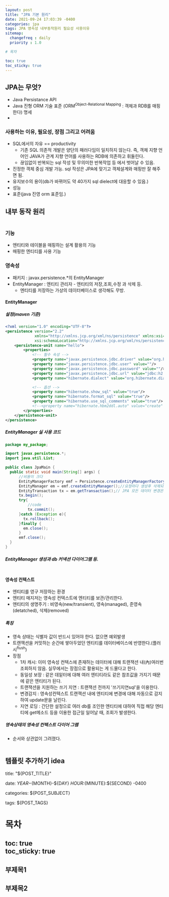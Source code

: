 ```yaml
---
layout: post
title: "JPA 기본 원리"
date: 2021-09-24 17:03:39 -0400
categories: jpa
tags: JPA 영속성 내부동작원리 필요성 사용이유
sitemap:
  changefreq : daily
  priority : 1.0

# 목차

toc: true  
toc_sticky: true
---
```


## JPA는 무엇?
- Java Persistance API
- Java 진형 ORM 기술 표준 (ORM<SUP>Object-Relational Mapping</SUP> : 객체과 RDB를 매핑한다) 명세
- 
### 사용하는 이유, 필요성, 장점 그리고 어려움
- SQL에서의 자유 == productivity
  - 기존 SQL 의존적 개발은 양단의 패러다임이 일치하지 않는다. 즉, 객체 지향 언어인 JAVA가 관계 지향 언어를 사용하는 RDB에 의존하고 휘둘린다.
  - 끊임없이 반복되는 sql 작성 및 무의미한 반복작업 등 에서 벗어날 수 있음.
- 진정한 객체 중심 개발 가능. sql 작성은 JPA에 맞기고 객체설계와 매핑만 잘 해주면 됨.
- 유지보수의 용이(db가 바뀌어도 약 40가지 sql dielect에 대응할 수 있음.)
- 성능
- 표준(java 진영 orm 표준임.)

## 내부 동작 원리
<div class="mxgraph" style="max-width:100%;border:1px solid transparent;" data-mxgraph="{&quot;highlight&quot;:&quot;#0000ff&quot;,&quot;nav&quot;:true,&quot;resize&quot;:true,&quot;toolbar&quot;:&quot;zoom layers lightbox&quot;,&quot;edit&quot;:&quot;_blank&quot;,&quot;xml&quot;:&quot;&lt;mxfile host=\&quot;drawio-plugin\&quot; modified=\&quot;2021-09-27T04:52:44.680Z\&quot; agent=\&quot;5.0 (Windows NT 6.2; Win64; x64) AppleWebKit/537.36 (KHTML, like Gecko) Chrome/89.0.4389.114 Safari/537.36\&quot; etag=\&quot;i_K_9OkC2Oy--hbsxdxp\&quot; version=\&quot;14.7.4\&quot; type=\&quot;embed\&quot;&gt;&lt;diagram id=\&quot;23iRSUPoRavnBvh4doch\&quot; name=\&quot;Page-1\&quot;&gt;&lt;mxGraphModel dx=\&quot;719\&quot; dy=\&quot;529\&quot; grid=\&quot;1\&quot; gridSize=\&quot;10\&quot; guides=\&quot;1\&quot; tooltips=\&quot;1\&quot; connect=\&quot;1\&quot; arrows=\&quot;1\&quot; fold=\&quot;1\&quot; page=\&quot;1\&quot; pageScale=\&quot;1\&quot; pageWidth=\&quot;827\&quot; pageHeight=\&quot;1169\&quot; math=\&quot;0\&quot; shadow=\&quot;0\&quot;&gt;&lt;root&gt;&lt;mxCell id=\&quot;0\&quot;/&gt;&lt;mxCell id=\&quot;1\&quot; parent=\&quot;0\&quot;/&gt;&lt;mxCell id=\&quot;11\&quot; value=\&quot;&amp;lt;blockquote style=&amp;quot;margin: 0 0 0 40px ; border: none ; padding: 0px&amp;quot;&amp;gt;&amp;lt;/blockquote&amp;gt;&amp;lt;span&amp;gt;&amp;amp;nbsp; &amp;amp;nbsp; - sql 생성&amp;lt;/span&amp;gt;&amp;lt;br&amp;gt;&amp;lt;blockquote style=&amp;quot;margin: 0 0 0 40px ; border: none ; padding: 0px&amp;quot;&amp;gt;&amp;lt;/blockquote&amp;gt;&amp;lt;span&amp;gt;&amp;amp;nbsp; &amp;amp;nbsp; - jdbc api 이용&amp;lt;/span&amp;gt;&amp;lt;br&amp;gt;&amp;lt;blockquote style=&amp;quot;margin: 0 0 0 40px ; border: none ; padding: 0px&amp;quot;&amp;gt;&amp;lt;/blockquote&amp;gt;&amp;lt;span&amp;gt;&amp;amp;nbsp; &amp;amp;nbsp; - Result Set 매핑&amp;lt;/span&amp;gt;&amp;lt;br&amp;gt;&amp;amp;nbsp; &amp;amp;nbsp; - 패러다임 불일치 해결\&quot; style=\&quot;rounded=0;whiteSpace=wrap;html=1;align=left;dashed=1;strokeColor=#2D7600;fontColor=#ffffff;fillColor=#435233;\&quot; parent=\&quot;1\&quot; vertex=\&quot;1\&quot;&gt;&lt;mxGeometry x=\&quot;510\&quot; y=\&quot;120\&quot; width=\&quot;150\&quot; height=\&quot;100\&quot; as=\&quot;geometry\&quot;/&gt;&lt;/mxCell&gt;&lt;mxCell id=\&quot;2\&quot; value=\&quot;DB\&quot; style=\&quot;shape=cylinder3;whiteSpace=wrap;html=1;boundedLbl=1;backgroundOutline=1;size=15;\&quot; parent=\&quot;1\&quot; vertex=\&quot;1\&quot;&gt;&lt;mxGeometry x=\&quot;640\&quot; y=\&quot;236.67\&quot; width=\&quot;80\&quot; height=\&quot;106.67\&quot; as=\&quot;geometry\&quot;/&gt;&lt;/mxCell&gt;&lt;mxCell id=\&quot;3\&quot; value=\&quot;&amp;amp;nbsp; &amp;amp;nbsp; JAVA Aplication\&quot; style=\&quot;rounded=1;whiteSpace=wrap;html=1;align=left;\&quot; parent=\&quot;1\&quot; vertex=\&quot;1\&quot;&gt;&lt;mxGeometry x=\&quot;170\&quot; y=\&quot;180\&quot; width=\&quot;330\&quot; height=\&quot;220\&quot; as=\&quot;geometry\&quot;/&gt;&lt;/mxCell&gt;&lt;mxCell id=\&quot;6\&quot; value=\&quot;&amp;amp;nbsp; &amp;amp;nbsp; JPA\&quot; style=\&quot;rounded=0;whiteSpace=wrap;html=1;align=left;\&quot; parent=\&quot;1\&quot; vertex=\&quot;1\&quot;&gt;&lt;mxGeometry x=\&quot;380\&quot; y=\&quot;210\&quot; width=\&quot;120\&quot; height=\&quot;160\&quot; as=\&quot;geometry\&quot;/&gt;&lt;/mxCell&gt;&lt;mxCell id=\&quot;5\&quot; value=\&quot;JDBC\&quot; style=\&quot;rounded=0;whiteSpace=wrap;html=1;\&quot; parent=\&quot;1\&quot; vertex=\&quot;1\&quot;&gt;&lt;mxGeometry x=\&quot;461\&quot; y=\&quot;240\&quot; width=\&quot;60\&quot; height=\&quot;100\&quot; as=\&quot;geometry\&quot;/&gt;&lt;/mxCell&gt;&lt;mxCell id=\&quot;7\&quot; value=\&quot;\&quot; style=\&quot;endArrow=classic;html=1;exitX=1;exitY=0.5;exitDx=0;exitDy=0;\&quot; parent=\&quot;1\&quot; edge=\&quot;1\&quot;&gt;&lt;mxGeometry width=\&quot;50\&quot; height=\&quot;50\&quot; relative=\&quot;1\&quot; as=\&quot;geometry\&quot;&gt;&lt;mxPoint x=\&quot;521\&quot; y=\&quot;268\&quot; as=\&quot;sourcePoint\&quot;/&gt;&lt;mxPoint x=\&quot;640\&quot; y=\&quot;268\&quot; as=\&quot;targetPoint\&quot;/&gt;&lt;/mxGeometry&gt;&lt;/mxCell&gt;&lt;mxCell id=\&quot;9\&quot; value=\&quot;SQL\&quot; style=\&quot;edgeLabel;html=1;align=center;verticalAlign=middle;resizable=0;points=[];\&quot; parent=\&quot;7\&quot; vertex=\&quot;1\&quot; connectable=\&quot;0\&quot;&gt;&lt;mxGeometry x=\&quot;-0.1092\&quot; y=\&quot;1\&quot; relative=\&quot;1\&quot; as=\&quot;geometry\&quot;&gt;&lt;mxPoint as=\&quot;offset\&quot;/&gt;&lt;/mxGeometry&gt;&lt;/mxCell&gt;&lt;mxCell id=\&quot;8\&quot; value=\&quot;\&quot; style=\&quot;endArrow=classic;html=1;entryX=1.033;entryY=0.8;entryDx=0;entryDy=0;entryPerimeter=0;exitX=-0.004;exitY=0.784;exitDx=0;exitDy=0;exitPerimeter=0;\&quot; parent=\&quot;1\&quot; source=\&quot;2\&quot; target=\&quot;5\&quot; edge=\&quot;1\&quot;&gt;&lt;mxGeometry width=\&quot;50\&quot; height=\&quot;50\&quot; relative=\&quot;1\&quot; as=\&quot;geometry\&quot;&gt;&lt;mxPoint x=\&quot;540\&quot; y=\&quot;320\&quot; as=\&quot;sourcePoint\&quot;/&gt;&lt;mxPoint x=\&quot;590\&quot; y=\&quot;270\&quot; as=\&quot;targetPoint\&quot;/&gt;&lt;/mxGeometry&gt;&lt;/mxCell&gt;&lt;mxCell id=\&quot;10\&quot; value=\&quot;Result\&quot; style=\&quot;edgeLabel;html=1;align=center;verticalAlign=middle;resizable=0;points=[];\&quot; parent=\&quot;8\&quot; vertex=\&quot;1\&quot; connectable=\&quot;0\&quot;&gt;&lt;mxGeometry x=\&quot;0.0856\&quot; relative=\&quot;1\&quot; as=\&quot;geometry\&quot;&gt;&lt;mxPoint as=\&quot;offset\&quot;/&gt;&lt;/mxGeometry&gt;&lt;/mxCell&gt;&lt;/root&gt;&lt;/mxGraphModel&gt;&lt;/diagram&gt;&lt;/mxfile&gt;&quot;}"></div>
<script type="text/javascript" src="https://viewer.diagrams.net/js/viewer-static.min.js"></script>

### 기능
- 엔티티와 테이블을 매핑하는 설계 활용의 기능
- 매핑한 엔티티를 사용 기능
### 영속성
- 패키지 : javax.persistence.*의 EntityManager
- EntityManager : 엔티티 관리자 - 엔티티의 저장,조회,수정 과 삭제 등.
  - 엔티티를 저장하는 가상의 데이터베이스로 생각해도 무방.

#### EntityManager

##### 설정(maven 기준)

```xml
<?xml version="1.0" encoding="UTF-8"?>
<persistence version="2.2"
             xmlns="http://xmlns.jcp.org/xml/ns/persistence" xmlns:xsi="http://www.w3.org/2001/XMLSchema-instance"
             xsi:schemaLocation="http://xmlns.jcp.org/xml/ns/persistence http://xmlns.jcp.org/xml/ns/persistence/persistence_2_2.xsd">
    <persistence-unit name="hello">
        <properties>
            <!-- 필수 속성 -->
            <property name="javax.persistence.jdbc.driver" value="org.h2.Driver"/>
            <property name="javax.persistence.jdbc.user" value=""/>
            <property name="javax.persistence.jdbc.password" value=""/>
            <property name="javax.persistence.jdbc.url" value="jdbc:h2:tcp://localhost:9092/~/data/test"/>
            <property name="hibernate.dialect" value="org.hibernate.dialect.H2Dialect"/>

            <!-- 옵션 -->
            <property name="hibernate.show_sql" value="true"/>
            <property name="hibernate.format_sql" value="true"/>
            <property name="hibernate.use_sql_comments" value="true"/>
            <!--<property name="hibernate.hbm2ddl.auto" value="create" />-->
        </properties>
    </persistence-unit>
</persistence>
```

##### EntityManager 실 사용 코드

```java
package my_package;

import javax.persistence.*;
import java.util.List;

public class JpaMain {
  public static void main(String[] args) {
      //비용이 크다
      EntityManagerFactory emf = Persistence.createEntityManagerFactory("hello");// db당 하나만 생성
      EntityManager em = emf.createEntityManager();//요청마다 생성후 삭제되어야 함. 쓰레드간의 공유는 안돼.
      EntityTransaction tx = em.getTransaction();// JPA 모든 데이터 변경은 트랜잭션 안에서 발생되어야 함.
      tx.begin();
      try{
          //code 
          tx.commit();
      }catch (Exception e){
        tx.rollback();
      }finally {
        em.close();
      }
      emf.close();
  }
}
```
##### EntityManager 생성과 db 커넥션 다이어그램 등.

<div class="mxgraph" style="max-width:100%;border:1px solid transparent;" data-mxgraph="{&quot;highlight&quot;:&quot;#0000ff&quot;,&quot;nav&quot;:true,&quot;resize&quot;:true,&quot;toolbar&quot;:&quot;zoom layers lightbox&quot;,&quot;edit&quot;:&quot;_blank&quot;,&quot;xml&quot;:&quot;&lt;mxfile host=\&quot;drawio-plugin\&quot; modified=\&quot;2021-09-27T05:17:02.009Z\&quot; agent=\&quot;5.0 (Windows NT 6.2; Win64; x64) AppleWebKit/537.36 (KHTML, like Gecko) Chrome/89.0.4389.114 Safari/537.36\&quot; etag=\&quot;udehLVCXlNeQ3FmLHW8Y\&quot; version=\&quot;14.7.4\&quot; type=\&quot;embed\&quot;&gt;&lt;diagram id=\&quot;23iRSUPoRavnBvh4doch\&quot; name=\&quot;Page-1\&quot;&gt;&lt;mxGraphModel dx=\&quot;719\&quot; dy=\&quot;279\&quot; grid=\&quot;1\&quot; gridSize=\&quot;10\&quot; guides=\&quot;1\&quot; tooltips=\&quot;1\&quot; connect=\&quot;1\&quot; arrows=\&quot;1\&quot; fold=\&quot;1\&quot; page=\&quot;1\&quot; pageScale=\&quot;1\&quot; pageWidth=\&quot;827\&quot; pageHeight=\&quot;1169\&quot; math=\&quot;0\&quot; shadow=\&quot;0\&quot;&gt;&lt;root&gt;&lt;mxCell id=\&quot;0\&quot;/&gt;&lt;mxCell id=\&quot;1\&quot; parent=\&quot;0\&quot;/&gt;&lt;mxCell id=\&quot;3\&quot; value=\&quot;&amp;amp;nbsp; &amp;amp;nbsp; JAVA Aplication\&quot; style=\&quot;rounded=1;whiteSpace=wrap;html=1;align=left;\&quot; parent=\&quot;1\&quot; vertex=\&quot;1\&quot;&gt;&lt;mxGeometry x=\&quot;170\&quot; y=\&quot;180\&quot; width=\&quot;330\&quot; height=\&quot;220\&quot; as=\&quot;geometry\&quot;/&gt;&lt;/mxCell&gt;&lt;mxCell id=\&quot;11\&quot; value=\&quot;&amp;lt;br&amp;gt;&amp;lt;br&amp;gt;&amp;lt;br&amp;gt;&amp;lt;br&amp;gt;&amp;lt;br&amp;gt;&amp;lt;br&amp;gt;&amp;lt;br&amp;gt;&amp;lt;font style=&amp;quot;font-size: 10px&amp;quot;&amp;gt;커넥션풀&amp;lt;/font&amp;gt;\&quot; style=\&quot;ellipse;whiteSpace=wrap;html=1;\&quot; parent=\&quot;1\&quot; vertex=\&quot;1\&quot;&gt;&lt;mxGeometry x=\&quot;385\&quot; y=\&quot;250\&quot; width=\&quot;100\&quot; height=\&quot;120\&quot; as=\&quot;geometry\&quot;/&gt;&lt;/mxCell&gt;&lt;mxCell id=\&quot;2\&quot; value=\&quot;DB\&quot; style=\&quot;shape=cylinder3;whiteSpace=wrap;html=1;boundedLbl=1;backgroundOutline=1;size=15;\&quot; parent=\&quot;1\&quot; vertex=\&quot;1\&quot;&gt;&lt;mxGeometry x=\&quot;603\&quot; y=\&quot;256.665\&quot; width=\&quot;80\&quot; height=\&quot;106.67\&quot; as=\&quot;geometry\&quot;/&gt;&lt;/mxCell&gt;&lt;mxCell id=\&quot;23\&quot; style=\&quot;edgeStyle=orthogonalEdgeStyle;rounded=0;orthogonalLoop=1;jettySize=auto;html=1;exitX=0;exitY=1;exitDx=0;exitDy=0;dashed=1;endArrow=classic;endFill=1;entryX=1;entryY=0.5;entryDx=0;entryDy=0;\&quot; parent=\&quot;1\&quot; source=\&quot;4\&quot; target=\&quot;5\&quot; edge=\&quot;1\&quot;&gt;&lt;mxGeometry relative=\&quot;1\&quot; as=\&quot;geometry\&quot;&gt;&lt;Array as=\&quot;points\&quot;&gt;&lt;mxPoint x=\&quot;338\&quot; y=\&quot;260\&quot;/&gt;&lt;/Array&gt;&lt;/mxGeometry&gt;&lt;/mxCell&gt;&lt;mxCell id=\&quot;24\&quot; style=\&quot;edgeStyle=orthogonalEdgeStyle;rounded=0;orthogonalLoop=1;jettySize=auto;html=1;exitX=0.5;exitY=1;exitDx=0;exitDy=0;entryX=1;entryY=0;entryDx=0;entryDy=0;dashed=1;endArrow=classic;endFill=1;\&quot; parent=\&quot;1\&quot; source=\&quot;4\&quot; target=\&quot;6\&quot; edge=\&quot;1\&quot;&gt;&lt;mxGeometry relative=\&quot;1\&quot; as=\&quot;geometry\&quot;/&gt;&lt;/mxCell&gt;&lt;mxCell id=\&quot;4\&quot; value=\&quot;EntityManagerFactory\&quot; style=\&quot;ellipse;whiteSpace=wrap;html=1;\&quot; parent=\&quot;1\&quot; vertex=\&quot;1\&quot;&gt;&lt;mxGeometry x=\&quot;320\&quot; y=\&quot;200\&quot; width=\&quot;120\&quot; height=\&quot;40\&quot; as=\&quot;geometry\&quot;/&gt;&lt;/mxCell&gt;&lt;mxCell id=\&quot;5\&quot; value=\&quot;EntityManager1\&quot; style=\&quot;ellipse;whiteSpace=wrap;html=1;\&quot; parent=\&quot;1\&quot; vertex=\&quot;1\&quot;&gt;&lt;mxGeometry x=\&quot;220\&quot; y=\&quot;240\&quot; width=\&quot;90\&quot; height=\&quot;40\&quot; as=\&quot;geometry\&quot;/&gt;&lt;/mxCell&gt;&lt;mxCell id=\&quot;21\&quot; style=\&quot;edgeStyle=orthogonalEdgeStyle;rounded=0;orthogonalLoop=1;jettySize=auto;html=1;exitX=1;exitY=0.5;exitDx=0;exitDy=0;entryX=0;entryY=0.5;entryDx=0;entryDy=0;endArrow=classic;endFill=1;dashed=1;\&quot; parent=\&quot;1\&quot; source=\&quot;6\&quot; target=\&quot;10\&quot; edge=\&quot;1\&quot;&gt;&lt;mxGeometry relative=\&quot;1\&quot; as=\&quot;geometry\&quot;/&gt;&lt;/mxCell&gt;&lt;mxCell id=\&quot;6\&quot; value=\&quot;EntityManager2\&quot; style=\&quot;ellipse;whiteSpace=wrap;html=1;\&quot; parent=\&quot;1\&quot; vertex=\&quot;1\&quot;&gt;&lt;mxGeometry x=\&quot;220\&quot; y=\&quot;320\&quot; width=\&quot;90\&quot; height=\&quot;40\&quot; as=\&quot;geometry\&quot;/&gt;&lt;/mxCell&gt;&lt;mxCell id=\&quot;25\&quot; style=\&quot;edgeStyle=orthogonalEdgeStyle;orthogonalLoop=1;jettySize=auto;html=1;exitX=1;exitY=0.5;exitDx=0;exitDy=0;endArrow=none;endFill=0;curved=1;entryX=0;entryY=0.5;entryDx=0;entryDy=0;entryPerimeter=0;\&quot; parent=\&quot;1\&quot; source=\&quot;8\&quot; target=\&quot;2\&quot; edge=\&quot;1\&quot;&gt;&lt;mxGeometry relative=\&quot;1\&quot; as=\&quot;geometry\&quot;&gt;&lt;mxPoint x=\&quot;603\&quot; y=\&quot;290\&quot; as=\&quot;targetPoint\&quot;/&gt;&lt;/mxGeometry&gt;&lt;/mxCell&gt;&lt;mxCell id=\&quot;8\&quot; value=\&quot;conn\&quot; style=\&quot;ellipse;whiteSpace=wrap;html=1;\&quot; parent=\&quot;1\&quot; vertex=\&quot;1\&quot;&gt;&lt;mxGeometry x=\&quot;400\&quot; y=\&quot;270\&quot; width=\&quot;70\&quot; height=\&quot;20\&quot; as=\&quot;geometry\&quot;/&gt;&lt;/mxCell&gt;&lt;mxCell id=\&quot;28\&quot; style=\&quot;edgeStyle=orthogonalEdgeStyle;rounded=0;orthogonalLoop=1;jettySize=auto;html=1;exitX=1;exitY=0.5;exitDx=0;exitDy=0;endArrow=none;endFill=0;\&quot; parent=\&quot;1\&quot; source=\&quot;9\&quot; edge=\&quot;1\&quot;&gt;&lt;mxGeometry relative=\&quot;1\&quot; as=\&quot;geometry\&quot;&gt;&lt;mxPoint x=\&quot;604\&quot; y=\&quot;310\&quot; as=\&quot;targetPoint\&quot;/&gt;&lt;/mxGeometry&gt;&lt;/mxCell&gt;&lt;mxCell id=\&quot;9\&quot; value=\&quot;conn\&quot; style=\&quot;ellipse;whiteSpace=wrap;html=1;\&quot; parent=\&quot;1\&quot; vertex=\&quot;1\&quot;&gt;&lt;mxGeometry x=\&quot;400\&quot; y=\&quot;300\&quot; width=\&quot;70\&quot; height=\&quot;20\&quot; as=\&quot;geometry\&quot;/&gt;&lt;/mxCell&gt;&lt;mxCell id=\&quot;27\&quot; style=\&quot;edgeStyle=orthogonalEdgeStyle;orthogonalLoop=1;jettySize=auto;html=1;exitX=1;exitY=0.5;exitDx=0;exitDy=0;entryX=0;entryY=0.5;entryDx=0;entryDy=0;entryPerimeter=0;endArrow=none;endFill=0;curved=1;\&quot; parent=\&quot;1\&quot; source=\&quot;10\&quot; target=\&quot;2\&quot; edge=\&quot;1\&quot;&gt;&lt;mxGeometry relative=\&quot;1\&quot; as=\&quot;geometry\&quot;/&gt;&lt;/mxCell&gt;&lt;mxCell id=\&quot;10\&quot; value=\&quot;conn\&quot; style=\&quot;ellipse;whiteSpace=wrap;html=1;\&quot; parent=\&quot;1\&quot; vertex=\&quot;1\&quot;&gt;&lt;mxGeometry x=\&quot;400\&quot; y=\&quot;330\&quot; width=\&quot;70\&quot; height=\&quot;20\&quot; as=\&quot;geometry\&quot;/&gt;&lt;/mxCell&gt;&lt;mxCell id=\&quot;12\&quot; value=\&quot;req1\&quot; style=\&quot;shape=umlActor;verticalLabelPosition=bottom;verticalAlign=top;html=1;outlineConnect=0;\&quot; parent=\&quot;1\&quot; vertex=\&quot;1\&quot;&gt;&lt;mxGeometry x=\&quot;104\&quot; y=\&quot;250\&quot; width=\&quot;10\&quot; height=\&quot;20\&quot; as=\&quot;geometry\&quot;/&gt;&lt;/mxCell&gt;&lt;mxCell id=\&quot;16\&quot; value=\&quot;req2\&quot; style=\&quot;shape=umlActor;verticalLabelPosition=bottom;verticalAlign=top;html=1;outlineConnect=0;\&quot; parent=\&quot;1\&quot; vertex=\&quot;1\&quot;&gt;&lt;mxGeometry x=\&quot;105\&quot; y=\&quot;330\&quot; width=\&quot;10\&quot; height=\&quot;20\&quot; as=\&quot;geometry\&quot;/&gt;&lt;/mxCell&gt;&lt;mxCell id=\&quot;30\&quot; value=\&quot;\&quot; style=\&quot;edgeStyle=orthogonalEdgeStyle;rounded=0;orthogonalLoop=1;jettySize=auto;html=1;endArrow=none;endFill=0;\&quot; parent=\&quot;1\&quot; edge=\&quot;1\&quot;&gt;&lt;mxGeometry relative=\&quot;1\&quot; as=\&quot;geometry\&quot;&gt;&lt;mxPoint x=\&quot;119\&quot; y=\&quot;339.93\&quot; as=\&quot;sourcePoint\&quot;/&gt;&lt;mxPoint x=\&quot;220\&quot; y=\&quot;340\&quot; as=\&quot;targetPoint\&quot;/&gt;&lt;Array as=\&quot;points\&quot;&gt;&lt;mxPoint x=\&quot;114\&quot; y=\&quot;339.93\&quot;/&gt;&lt;mxPoint x=\&quot;114\&quot; y=\&quot;339.93\&quot;/&gt;&lt;/Array&gt;&lt;/mxGeometry&gt;&lt;/mxCell&gt;&lt;mxCell id=\&quot;17\&quot; value=\&quot;\&quot; style=\&quot;edgeStyle=orthogonalEdgeStyle;rounded=0;orthogonalLoop=1;jettySize=auto;html=1;entryX=0;entryY=0.5;entryDx=0;entryDy=0;endArrow=none;endFill=0;\&quot; parent=\&quot;1\&quot; source=\&quot;12\&quot; target=\&quot;5\&quot; edge=\&quot;1\&quot;&gt;&lt;mxGeometry relative=\&quot;1\&quot; as=\&quot;geometry\&quot;&gt;&lt;Array as=\&quot;points\&quot;&gt;&lt;mxPoint x=\&quot;109\&quot; y=\&quot;260\&quot;/&gt;&lt;mxPoint x=\&quot;109\&quot; y=\&quot;260\&quot;/&gt;&lt;/Array&gt;&lt;/mxGeometry&gt;&lt;/mxCell&gt;&lt;/root&gt;&lt;/mxGraphModel&gt;&lt;/diagram&gt;&lt;/mxfile&gt;&quot;}"></div>
<script type="text/javascript" src="https://viewer.diagrams.net/js/viewer-static.min.js"></script>

#### 영속성 컨텍스트
- 엔티티를 영구 저장하는 환경
- 엔티티 매지저는 영속성 컨텍스트에 엔티티를 보관/관리한다.
- 엔티티의 생명주기 : 비영속(new/transient), 영속(managed), 준영속(detatched), 삭제(removed)
##### 특징
- 영속 상태는 식별자 값이 반드시 있어야 한다. 없으면 예외발생
- 트랜잭션을 커밋하는 순간에 쌓아두었던 엔티티를 데이터베이스에 반영한다.(플러시<sup>flush</sup>)
- 장점
  - 1차 캐시: 이미 영속성 컨텍스에 존재하는 데이터에 대해 트랜잭션 내(內)여러번 조회하지 않음. 실무에서는 장점으로 활용되는 게 드물다고 한다.
  - 동일성 보장 : 같은 데잍터에 대해 여러 엔티티라도 같은 참조값을 가지기 때문에 같은 엔티티가 된다.
  - 트랜잭션을 지원하는 쓰기 지연 : 트랜잭션 전까지 '쓰기지연sql'을 이용한다.
  - 변경감지 : 영속성컨텍스트 트랜잭션 내에 엔티티에 변경에 대해 자동으로 감지하여 update문을 날린다.
  - 지연 로딩 : 간단한 설정으로 여러 db를 조인한 엔티티에 대하여 직접 해당 엔티티에 get메소드 등을 이용한 접근일 일어날 때, 조회가 발생한다.

##### 영속상태의 영속성 컨텍스트 다이어 그램
- 순서와 상관없이 그려졌다.
<div class="mxgraph" style="max-width:100%;border:1px solid transparent;" data-mxgraph="{&quot;highlight&quot;:&quot;#0000ff&quot;,&quot;nav&quot;:true,&quot;resize&quot;:true,&quot;toolbar&quot;:&quot;zoom layers lightbox&quot;,&quot;edit&quot;:&quot;_blank&quot;,&quot;xml&quot;:&quot;&lt;mxfile host=\&quot;drawio-plugin\&quot; modified=\&quot;2021-09-27T06:14:31.592Z\&quot; agent=\&quot;5.0 (Windows NT 6.2; Win64; x64) AppleWebKit/537.36 (KHTML, like Gecko) Chrome/89.0.4389.114 Safari/537.36\&quot; etag=\&quot;N8K88q0t7lUbeVeJT1TV\&quot; version=\&quot;14.7.4\&quot; type=\&quot;embed\&quot;&gt;&lt;diagram id=\&quot;23iRSUPoRavnBvh4doch\&quot; name=\&quot;Page-1\&quot;&gt;&lt;mxGraphModel dx=\&quot;1198\&quot; dy=\&quot;820\&quot; grid=\&quot;1\&quot; gridSize=\&quot;10\&quot; guides=\&quot;1\&quot; tooltips=\&quot;1\&quot; connect=\&quot;1\&quot; arrows=\&quot;1\&quot; fold=\&quot;1\&quot; page=\&quot;1\&quot; pageScale=\&quot;1\&quot; pageWidth=\&quot;827\&quot; pageHeight=\&quot;1169\&quot; math=\&quot;0\&quot; shadow=\&quot;0\&quot;&gt;&lt;root&gt;&lt;mxCell id=\&quot;0\&quot;/&gt;&lt;mxCell id=\&quot;1\&quot; parent=\&quot;0\&quot;/&gt;&lt;mxCell id=\&quot;85\&quot; style=\&quot;edgeStyle=orthogonalEdgeStyle;rounded=0;orthogonalLoop=1;jettySize=auto;html=1;endArrow=none;endFill=0;\&quot; edge=\&quot;1\&quot; parent=\&quot;1\&quot; source=\&quot;75\&quot;&gt;&lt;mxGeometry relative=\&quot;1\&quot; as=\&quot;geometry\&quot;&gt;&lt;mxPoint x=\&quot;699\&quot; y=\&quot;500\&quot; as=\&quot;targetPoint\&quot;/&gt;&lt;/mxGeometry&gt;&lt;/mxCell&gt;&lt;mxCell id=\&quot;75\&quot; value=\&quot;\&quot; style=\&quot;rounded=1;whiteSpace=wrap;html=1;align=left;dashed=1;\&quot; vertex=\&quot;1\&quot; parent=\&quot;1\&quot;&gt;&lt;mxGeometry x=\&quot;656\&quot; y=\&quot;366.66\&quot; width=\&quot;86\&quot; height=\&quot;103.34\&quot; as=\&quot;geometry\&quot;/&gt;&lt;/mxCell&gt;&lt;mxCell id=\&quot;3\&quot; value=\&quot;\&quot; style=\&quot;rounded=1;whiteSpace=wrap;html=1;align=left;\&quot; parent=\&quot;1\&quot; vertex=\&quot;1\&quot;&gt;&lt;mxGeometry x=\&quot;144\&quot; y=\&quot;180\&quot; width=\&quot;500\&quot; height=\&quot;490\&quot; as=\&quot;geometry\&quot;/&gt;&lt;/mxCell&gt;&lt;mxCell id=\&quot;2\&quot; value=\&quot;DB\&quot; style=\&quot;shape=cylinder3;whiteSpace=wrap;html=1;boundedLbl=1;backgroundOutline=1;size=15;\&quot; parent=\&quot;1\&quot; vertex=\&quot;1\&quot;&gt;&lt;mxGeometry x=\&quot;747\&quot; y=\&quot;426.665\&quot; width=\&quot;80\&quot; height=\&quot;106.67\&quot; as=\&quot;geometry\&quot;/&gt;&lt;/mxCell&gt;&lt;mxCell id=\&quot;32\&quot; value=\&quot;영속 컨텍스트(entityManager)\&quot; style=\&quot;text;html=1;strokeColor=none;fillColor=none;align=center;verticalAlign=middle;whiteSpace=wrap;rounded=0;\&quot; vertex=\&quot;1\&quot; parent=\&quot;1\&quot;&gt;&lt;mxGeometry x=\&quot;324\&quot; y=\&quot;190\&quot; width=\&quot;140\&quot; height=\&quot;20\&quot; as=\&quot;geometry\&quot;/&gt;&lt;/mxCell&gt;&lt;mxCell id=\&quot;63\&quot; style=\&quot;edgeStyle=orthogonalEdgeStyle;orthogonalLoop=1;jettySize=auto;html=1;exitX=1;exitY=0.5;exitDx=0;exitDy=0;exitPerimeter=0;curved=1;entryX=0.5;entryY=0;entryDx=0;entryDy=0;\&quot; edge=\&quot;1\&quot; parent=\&quot;1\&quot; source=\&quot;33\&quot; target=\&quot;75\&quot;&gt;&lt;mxGeometry relative=\&quot;1\&quot; as=\&quot;geometry\&quot;&gt;&lt;mxPoint x=\&quot;700\&quot; y=\&quot;370\&quot; as=\&quot;targetPoint\&quot;/&gt;&lt;/mxGeometry&gt;&lt;/mxCell&gt;&lt;mxCell id=\&quot;64\&quot; value=\&quot;Flush\&quot; style=\&quot;edgeLabel;html=1;align=center;verticalAlign=middle;resizable=0;points=[];\&quot; vertex=\&quot;1\&quot; connectable=\&quot;0\&quot; parent=\&quot;63\&quot;&gt;&lt;mxGeometry x=\&quot;-0.1578\&quot; y=\&quot;-17\&quot; relative=\&quot;1\&quot; as=\&quot;geometry\&quot;&gt;&lt;mxPoint x=\&quot;48\&quot; y=\&quot;161\&quot; as=\&quot;offset\&quot;/&gt;&lt;/mxGeometry&gt;&lt;/mxCell&gt;&lt;mxCell id=\&quot;33\&quot; value=\&quot;쓰기 지연 SQL 저장소\&quot; style=\&quot;shape=cylinder3;whiteSpace=wrap;html=1;boundedLbl=1;backgroundOutline=1;size=15;\&quot; vertex=\&quot;1\&quot; parent=\&quot;1\&quot;&gt;&lt;mxGeometry x=\&quot;394\&quot; y=\&quot;256.67\&quot; width=\&quot;180\&quot; height=\&quot;106.67\&quot; as=\&quot;geometry\&quot;/&gt;&lt;/mxCell&gt;&lt;mxCell id=\&quot;34\&quot; value=\&quot;INSET SQL\&quot; style=\&quot;strokeWidth=2;html=1;shape=mxgraph.flowchart.terminator;whiteSpace=wrap;\&quot; vertex=\&quot;1\&quot; parent=\&quot;1\&quot;&gt;&lt;mxGeometry x=\&quot;414\&quot; y=\&quot;340\&quot; width=\&quot;80\&quot; height=\&quot;30\&quot; as=\&quot;geometry\&quot;/&gt;&lt;/mxCell&gt;&lt;mxCell id=\&quot;35\&quot; value=\&quot;UPDATE SQL\&quot; style=\&quot;strokeWidth=2;html=1;shape=mxgraph.flowchart.terminator;whiteSpace=wrap;\&quot; vertex=\&quot;1\&quot; parent=\&quot;1\&quot;&gt;&lt;mxGeometry x=\&quot;444\&quot; y=\&quot;350\&quot; width=\&quot;80\&quot; height=\&quot;30\&quot; as=\&quot;geometry\&quot;/&gt;&lt;/mxCell&gt;&lt;mxCell id=\&quot;36\&quot; value=\&quot;INSERT SQL\&quot; style=\&quot;strokeWidth=2;html=1;shape=mxgraph.flowchart.terminator;whiteSpace=wrap;\&quot; vertex=\&quot;1\&quot; parent=\&quot;1\&quot;&gt;&lt;mxGeometry x=\&quot;477\&quot; y=\&quot;363.33\&quot; width=\&quot;81\&quot; height=\&quot;30\&quot; as=\&quot;geometry\&quot;/&gt;&lt;/mxCell&gt;&lt;mxCell id=\&quot;54\&quot; value=\&quot;\&quot; style=\&quot;group\&quot; vertex=\&quot;1\&quot; connectable=\&quot;0\&quot; parent=\&quot;1\&quot;&gt;&lt;mxGeometry x=\&quot;314\&quot; y=\&quot;400\&quot; width=\&quot;261\&quot; height=\&quot;208\&quot; as=\&quot;geometry\&quot;/&gt;&lt;/mxCell&gt;&lt;mxCell id=\&quot;37\&quot; value=\&quot;\&quot; style=\&quot;shape=table;html=1;whiteSpace=wrap;startSize=0;container=1;collapsible=0;childLayout=tableLayout;\&quot; vertex=\&quot;1\&quot; parent=\&quot;54\&quot;&gt;&lt;mxGeometry x=\&quot;-100\&quot; y=\&quot;88\&quot; width=\&quot;361\&quot; height=\&quot;122\&quot; as=\&quot;geometry\&quot;/&gt;&lt;/mxCell&gt;&lt;mxCell id=\&quot;38\&quot; value=\&quot;\&quot; style=\&quot;shape=partialRectangle;html=1;whiteSpace=wrap;collapsible=0;dropTarget=0;pointerEvents=0;fillColor=none;top=0;left=0;bottom=0;right=0;points=[[0,0.5],[1,0.5]];portConstraint=eastwest;\&quot; vertex=\&quot;1\&quot; parent=\&quot;37\&quot;&gt;&lt;mxGeometry width=\&quot;361\&quot; height=\&quot;40\&quot; as=\&quot;geometry\&quot;/&gt;&lt;/mxCell&gt;&lt;mxCell id=\&quot;39\&quot; value=\&quot;@Id\&quot; style=\&quot;shape=partialRectangle;html=1;whiteSpace=wrap;connectable=0;overflow=hidden;fillColor=none;top=0;left=0;bottom=0;right=0;\&quot; vertex=\&quot;1\&quot; parent=\&quot;38\&quot;&gt;&lt;mxGeometry width=\&quot;120\&quot; height=\&quot;40\&quot; as=\&quot;geometry\&quot;/&gt;&lt;/mxCell&gt;&lt;mxCell id=\&quot;40\&quot; value=\&quot;Entity\&quot; style=\&quot;shape=partialRectangle;html=1;whiteSpace=wrap;connectable=0;overflow=hidden;fillColor=none;top=0;left=0;bottom=0;right=0;\&quot; vertex=\&quot;1\&quot; parent=\&quot;38\&quot;&gt;&lt;mxGeometry x=\&quot;120\&quot; width=\&quot;121\&quot; height=\&quot;40\&quot; as=\&quot;geometry\&quot;/&gt;&lt;/mxCell&gt;&lt;mxCell id=\&quot;41\&quot; value=\&quot;스냅샷\&quot; style=\&quot;shape=partialRectangle;html=1;whiteSpace=wrap;connectable=0;overflow=hidden;fillColor=none;top=0;left=0;bottom=0;right=0;\&quot; vertex=\&quot;1\&quot; parent=\&quot;38\&quot;&gt;&lt;mxGeometry x=\&quot;241\&quot; width=\&quot;120\&quot; height=\&quot;40\&quot; as=\&quot;geometry\&quot;/&gt;&lt;/mxCell&gt;&lt;mxCell id=\&quot;42\&quot; value=\&quot;\&quot; style=\&quot;shape=partialRectangle;html=1;whiteSpace=wrap;collapsible=0;dropTarget=0;pointerEvents=0;fillColor=none;top=0;left=0;bottom=0;right=0;points=[[0,0.5],[1,0.5]];portConstraint=eastwest;\&quot; vertex=\&quot;1\&quot; parent=\&quot;37\&quot;&gt;&lt;mxGeometry y=\&quot;40\&quot; width=\&quot;361\&quot; height=\&quot;40\&quot; as=\&quot;geometry\&quot;/&gt;&lt;/mxCell&gt;&lt;mxCell id=\&quot;43\&quot; value=\&quot;&amp;quot;1L&amp;quot;\&quot; style=\&quot;shape=partialRectangle;html=1;whiteSpace=wrap;connectable=0;overflow=hidden;fillColor=none;top=0;left=0;bottom=0;right=0;\&quot; vertex=\&quot;1\&quot; parent=\&quot;42\&quot;&gt;&lt;mxGeometry width=\&quot;120\&quot; height=\&quot;40\&quot; as=\&quot;geometry\&quot;/&gt;&lt;/mxCell&gt;&lt;mxCell id=\&quot;44\&quot; value=\&quot;\&quot; style=\&quot;shape=partialRectangle;html=1;whiteSpace=wrap;connectable=0;overflow=hidden;fillColor=none;top=0;left=0;bottom=0;right=0;\&quot; vertex=\&quot;1\&quot; parent=\&quot;42\&quot;&gt;&lt;mxGeometry x=\&quot;120\&quot; width=\&quot;121\&quot; height=\&quot;40\&quot; as=\&quot;geometry\&quot;/&gt;&lt;/mxCell&gt;&lt;mxCell id=\&quot;45\&quot; value=\&quot;\&quot; style=\&quot;shape=partialRectangle;html=1;whiteSpace=wrap;connectable=0;overflow=hidden;fillColor=none;top=0;left=0;bottom=0;right=0;\&quot; vertex=\&quot;1\&quot; parent=\&quot;42\&quot;&gt;&lt;mxGeometry x=\&quot;241\&quot; width=\&quot;120\&quot; height=\&quot;40\&quot; as=\&quot;geometry\&quot;/&gt;&lt;/mxCell&gt;&lt;mxCell id=\&quot;46\&quot; value=\&quot;\&quot; style=\&quot;shape=partialRectangle;html=1;whiteSpace=wrap;collapsible=0;dropTarget=0;pointerEvents=0;fillColor=none;top=0;left=0;bottom=0;right=0;points=[[0,0.5],[1,0.5]];portConstraint=eastwest;\&quot; vertex=\&quot;1\&quot; parent=\&quot;37\&quot;&gt;&lt;mxGeometry y=\&quot;80\&quot; width=\&quot;361\&quot; height=\&quot;42\&quot; as=\&quot;geometry\&quot;/&gt;&lt;/mxCell&gt;&lt;mxCell id=\&quot;47\&quot; value=\&quot;&amp;quot;2L&amp;quot;\&quot; style=\&quot;shape=partialRectangle;html=1;whiteSpace=wrap;connectable=0;overflow=hidden;fillColor=none;top=0;left=0;bottom=0;right=0;\&quot; vertex=\&quot;1\&quot; parent=\&quot;46\&quot;&gt;&lt;mxGeometry width=\&quot;120\&quot; height=\&quot;42\&quot; as=\&quot;geometry\&quot;/&gt;&lt;/mxCell&gt;&lt;mxCell id=\&quot;48\&quot; value=\&quot;\&quot; style=\&quot;shape=partialRectangle;html=1;whiteSpace=wrap;connectable=0;overflow=hidden;fillColor=none;top=0;left=0;bottom=0;right=0;\&quot; vertex=\&quot;1\&quot; parent=\&quot;46\&quot;&gt;&lt;mxGeometry x=\&quot;120\&quot; width=\&quot;121\&quot; height=\&quot;42\&quot; as=\&quot;geometry\&quot;/&gt;&lt;/mxCell&gt;&lt;mxCell id=\&quot;49\&quot; value=\&quot;\&quot; style=\&quot;shape=partialRectangle;html=1;whiteSpace=wrap;connectable=0;overflow=hidden;fillColor=none;top=0;left=0;bottom=0;right=0;\&quot; vertex=\&quot;1\&quot; parent=\&quot;46\&quot;&gt;&lt;mxGeometry x=\&quot;241\&quot; width=\&quot;120\&quot; height=\&quot;42\&quot; as=\&quot;geometry\&quot;/&gt;&lt;/mxCell&gt;&lt;mxCell id=\&quot;50\&quot; value=\&quot;&amp;lt;span&amp;gt;memberA&amp;lt;/span&amp;gt;\&quot; style=\&quot;ellipse;whiteSpace=wrap;html=1;\&quot; vertex=\&quot;1\&quot; parent=\&quot;54\&quot;&gt;&lt;mxGeometry x=\&quot;35.5\&quot; y=\&quot;133\&quot; width=\&quot;90\&quot; height=\&quot;30\&quot; as=\&quot;geometry\&quot;/&gt;&lt;/mxCell&gt;&lt;mxCell id=\&quot;52\&quot; value=\&quot;&amp;lt;span&amp;gt;memberA&amp;lt;br&amp;gt;스냅샷&amp;lt;br&amp;gt;&amp;lt;/span&amp;gt;\&quot; style=\&quot;ellipse;whiteSpace=wrap;html=1;\&quot; vertex=\&quot;1\&quot; parent=\&quot;54\&quot;&gt;&lt;mxGeometry x=\&quot;150\&quot; y=\&quot;133\&quot; width=\&quot;101\&quot; height=\&quot;30\&quot; as=\&quot;geometry\&quot;/&gt;&lt;/mxCell&gt;&lt;mxCell id=\&quot;53\&quot; value=\&quot;&amp;lt;span&amp;gt;memberB&amp;lt;br&amp;gt;스냅샷&amp;lt;br&amp;gt;&amp;lt;/span&amp;gt;\&quot; style=\&quot;ellipse;whiteSpace=wrap;html=1;\&quot; vertex=\&quot;1\&quot; parent=\&quot;54\&quot;&gt;&lt;mxGeometry x=\&quot;150\&quot; y=\&quot;173\&quot; width=\&quot;101\&quot; height=\&quot;30\&quot; as=\&quot;geometry\&quot;/&gt;&lt;/mxCell&gt;&lt;mxCell id=\&quot;56\&quot; value=\&quot;&amp;lt;span&amp;gt;memberB&amp;lt;/span&amp;gt;\&quot; style=\&quot;ellipse;whiteSpace=wrap;html=1;\&quot; vertex=\&quot;1\&quot; parent=\&quot;54\&quot;&gt;&lt;mxGeometry x=\&quot;35.5\&quot; y=\&quot;173\&quot; width=\&quot;90\&quot; height=\&quot;30\&quot; as=\&quot;geometry\&quot;/&gt;&lt;/mxCell&gt;&lt;mxCell id=\&quot;69\&quot; style=\&quot;edgeStyle=orthogonalEdgeStyle;curved=1;orthogonalLoop=1;jettySize=auto;html=1;exitX=0.5;exitY=0;exitDx=0;exitDy=0;entryX=0;entryY=0;entryDx=0;entryDy=72.5025;entryPerimeter=0;\&quot; edge=\&quot;1\&quot; parent=\&quot;1\&quot; source=\&quot;57\&quot; target=\&quot;33\&quot;&gt;&lt;mxGeometry relative=\&quot;1\&quot; as=\&quot;geometry\&quot;/&gt;&lt;/mxCell&gt;&lt;mxCell id=\&quot;57\&quot; value=\&quot;1차 캐시\&quot; style=\&quot;rounded=0;whiteSpace=wrap;html=1;\&quot; vertex=\&quot;1\&quot; parent=\&quot;1\&quot;&gt;&lt;mxGeometry x=\&quot;234\&quot; y=\&quot;448\&quot; width=\&quot;140\&quot; height=\&quot;40\&quot; as=\&quot;geometry\&quot;/&gt;&lt;/mxCell&gt;&lt;mxCell id=\&quot;67\&quot; value=\&quot;\&quot; style=\&quot;edgeStyle=orthogonalEdgeStyle;curved=1;orthogonalLoop=1;jettySize=auto;html=1;\&quot; edge=\&quot;1\&quot; parent=\&quot;1\&quot; source=\&quot;59\&quot; target=\&quot;65\&quot;&gt;&lt;mxGeometry relative=\&quot;1\&quot; as=\&quot;geometry\&quot;/&gt;&lt;/mxCell&gt;&lt;mxCell id=\&quot;59\&quot; value=\&quot;req1\&quot; style=\&quot;shape=umlActor;verticalLabelPosition=bottom;verticalAlign=top;html=1;outlineConnect=0;\&quot; vertex=\&quot;1\&quot; parent=\&quot;1\&quot;&gt;&lt;mxGeometry x=\&quot;10\&quot; y=\&quot;420\&quot; width=\&quot;10\&quot; height=\&quot;20\&quot; as=\&quot;geometry\&quot;/&gt;&lt;/mxCell&gt;&lt;mxCell id=\&quot;61\&quot; value=\&quot;- 1차 캐시 저장&amp;lt;br&amp;gt;- 엔티티와 스냅샷 비교\&quot; style=\&quot;text;html=1;strokeColor=none;fillColor=none;align=left;verticalAlign=middle;whiteSpace=wrap;rounded=0;\&quot; vertex=\&quot;1\&quot; parent=\&quot;1\&quot;&gt;&lt;mxGeometry x=\&quot;164\&quot; y=\&quot;420\&quot; width=\&quot;160\&quot; height=\&quot;20\&quot; as=\&quot;geometry\&quot;/&gt;&lt;/mxCell&gt;&lt;mxCell id=\&quot;62\&quot; value=\&quot;insert&amp;amp;nbsp; or update sql 생성\&quot; style=\&quot;text;html=1;strokeColor=none;fillColor=none;align=center;verticalAlign=middle;whiteSpace=wrap;rounded=0;\&quot; vertex=\&quot;1\&quot; parent=\&quot;1\&quot;&gt;&lt;mxGeometry x=\&quot;224\&quot; y=\&quot;330\&quot; width=\&quot;160\&quot; height=\&quot;20\&quot; as=\&quot;geometry\&quot;/&gt;&lt;/mxCell&gt;&lt;mxCell id=\&quot;68\&quot; style=\&quot;edgeStyle=orthogonalEdgeStyle;curved=1;orthogonalLoop=1;jettySize=auto;html=1;\&quot; edge=\&quot;1\&quot; parent=\&quot;1\&quot; source=\&quot;65\&quot; target=\&quot;57\&quot;&gt;&lt;mxGeometry relative=\&quot;1\&quot; as=\&quot;geometry\&quot;/&gt;&lt;/mxCell&gt;&lt;mxCell id=\&quot;65\&quot; value=\&quot;find(), persist(), &amp;lt;font style=&amp;quot;font-size: 12px&amp;quot;&amp;gt;엔티티변경&amp;lt;/font&amp;gt;,flush(), commit()\&quot; style=\&quot;rounded=1;whiteSpace=wrap;html=1;\&quot; vertex=\&quot;1\&quot; parent=\&quot;1\&quot;&gt;&lt;mxGeometry x=\&quot;66\&quot; y=\&quot;375\&quot; width=\&quot;54\&quot; height=\&quot;110\&quot; as=\&quot;geometry\&quot;/&gt;&lt;/mxCell&gt;&lt;mxCell id=\&quot;72\&quot; value=\&quot;INSET SQL\&quot; style=\&quot;strokeWidth=2;html=1;shape=mxgraph.flowchart.terminator;whiteSpace=wrap;\&quot; vertex=\&quot;1\&quot; parent=\&quot;1\&quot;&gt;&lt;mxGeometry x=\&quot;658\&quot; y=\&quot;375\&quot; width=\&quot;80\&quot; height=\&quot;30\&quot; as=\&quot;geometry\&quot;/&gt;&lt;/mxCell&gt;&lt;mxCell id=\&quot;73\&quot; value=\&quot;UPDATE SQL\&quot; style=\&quot;strokeWidth=2;html=1;shape=mxgraph.flowchart.terminator;whiteSpace=wrap;\&quot; vertex=\&quot;1\&quot; parent=\&quot;1\&quot;&gt;&lt;mxGeometry x=\&quot;659\&quot; y=\&quot;405\&quot; width=\&quot;80\&quot; height=\&quot;30\&quot; as=\&quot;geometry\&quot;/&gt;&lt;/mxCell&gt;&lt;mxCell id=\&quot;74\&quot; value=\&quot;INSERT SQL\&quot; style=\&quot;strokeWidth=2;html=1;shape=mxgraph.flowchart.terminator;whiteSpace=wrap;\&quot; vertex=\&quot;1\&quot; parent=\&quot;1\&quot;&gt;&lt;mxGeometry x=\&quot;658\&quot; y=\&quot;435\&quot; width=\&quot;81\&quot; height=\&quot;30\&quot; as=\&quot;geometry\&quot;/&gt;&lt;/mxCell&gt;&lt;mxCell id=\&quot;78\&quot; value=\&quot;\&quot; style=\&quot;endArrow=classic;html=1;rounded=0;entryX=-0.022;entryY=0.679;entryDx=0;entryDy=0;entryPerimeter=0;exitX=0.998;exitY=0.652;exitDx=0;exitDy=0;exitPerimeter=0;\&quot; edge=\&quot;1\&quot; parent=\&quot;1\&quot;&gt;&lt;mxGeometry width=\&quot;50\&quot; height=\&quot;50\&quot; relative=\&quot;1\&quot; as=\&quot;geometry\&quot;&gt;&lt;mxPoint x=\&quot;644\&quot; y=\&quot;499.48\&quot; as=\&quot;sourcePoint\&quot;/&gt;&lt;mxPoint x=\&quot;746.2400000000001\&quot; y=\&quot;499.09393\&quot; as=\&quot;targetPoint\&quot;/&gt;&lt;/mxGeometry&gt;&lt;/mxCell&gt;&lt;mxCell id=\&quot;79\&quot; value=\&quot;\&quot; style=\&quot;endArrow=classic;html=1;exitX=0;exitY=0.876;exitDx=0;exitDy=0;exitPerimeter=0;entryX=1;entryY=0.694;entryDx=0;entryDy=0;entryPerimeter=0;\&quot; edge=\&quot;1\&quot; parent=\&quot;1\&quot; source=\&quot;2\&quot; target=\&quot;3\&quot;&gt;&lt;mxGeometry width=\&quot;50\&quot; height=\&quot;50\&quot; relative=\&quot;1\&quot; as=\&quot;geometry\&quot;&gt;&lt;mxPoint x=\&quot;670\&quot; y=\&quot;520\&quot; as=\&quot;sourcePoint\&quot;/&gt;&lt;mxPoint x=\&quot;720\&quot; y=\&quot;470\&quot; as=\&quot;targetPoint\&quot;/&gt;&lt;/mxGeometry&gt;&lt;/mxCell&gt;&lt;mxCell id=\&quot;80\&quot; value=\&quot;commit\&quot; style=\&quot;text;html=1;align=center;verticalAlign=middle;resizable=0;points=[];autosize=1;strokeColor=none;\&quot; vertex=\&quot;1\&quot; parent=\&quot;1\&quot;&gt;&lt;mxGeometry x=\&quot;673\&quot; y=\&quot;520\&quot; width=\&quot;50\&quot; height=\&quot;20\&quot; as=\&quot;geometry\&quot;/&gt;&lt;/mxCell&gt;&lt;/root&gt;&lt;/mxGraphModel&gt;&lt;/diagram&gt;&lt;/mxfile&gt;&quot;}"></div>
<script type="text/javascript" src="https://viewer.diagrams.net/js/viewer-static.min.js"></script>

템플릿 추가하기 idea
---
title: "${POST_TITLE}"

date: ${YEAR}-${MONTH}-${DAY} ${HOUR}:${MINUTE}:${SECOND}  -0400

categories: ${POST_SUBJECT}

tags: ${POST_TAGS}
# 목차
toc: true  
toc_sticky: true
---

## 부제목1
## 부제목2